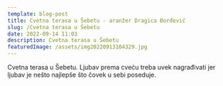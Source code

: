 ```yaml
---
template: blog-post
title: Cvetna terasa u Šebetu - aranžer Dragica Đorđević
slug: /Cvetna terasa u Šebetu
date: 2022-09-14 11:03
description: Cvetna terasa u Šebetu
featuredImage: /assets/img20220913104329.jpg
---
```

Cvetna terasa u Šebetu. Ljubav prema cveću treba uvek nagrađivati jer ljubav je nešto najlepše što čovek u sebi poseduje.